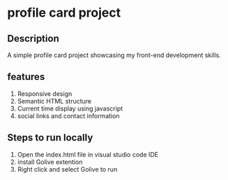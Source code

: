# profile card project  

## Description  

A simple profile card project showcasing my front-end development skills.

## features 

1. Responsive design
2. Semantic HTML structure
3. Current time display using javascript
4. social links and contact information

## Steps to run locally

1. Open the index.html file in visual studio code IDE
2.  install Golive extention
3.  Right click and select Golive to run  
